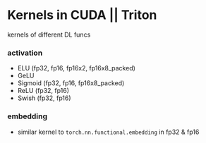 # Kernels in CUDA || Triton

kernels of different DL funcs

### **activation**
* ELU (fp32, fp16, fp16x2, fp16x8_packed)
* GeLU
* Sigmoid (fp32, fp16, fp16x8_packed)
* ReLU (fp32, fp16)
* Swish (fp32, fp16)

### **embedding**
* similar kernel to `torch.nn.functional.embedding` in fp32 & fp16